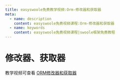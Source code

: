 ```yaml
---
title: easyswoole免费教学视频:Orm-修改器和获取器
meta:
  - name: description
    content: easyswoole免费视频课程:Orm-修改器和获取器
  - name: keywords
    content: easyswoole免费视频课程|swoole框架免费教程
---
```


# 修改器、获取器

教学视频可查看 [ORM修改器和获取器](https://www.bilibili.com/video/BV1qK4y1c7TE)
